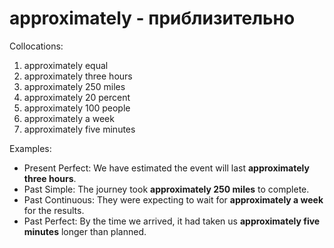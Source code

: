 # approximately - приблизительно
Collocations:

1. approximately equal
2. approximately three hours
3. approximately 250 miles
4. approximately 20 percent
5. approximately 100 people
6. approximately a week
7. approximately five minutes

Examples:

- Present Perfect: We have estimated the event will last **approximately three hours**.
- Past Simple: The journey took **approximately 250 miles** to complete.
- Past Continuous: They were expecting to wait for **approximately a week** for the results.
- Past Perfect: By the time we arrived, it had taken us **approximately five minutes** longer than planned.
